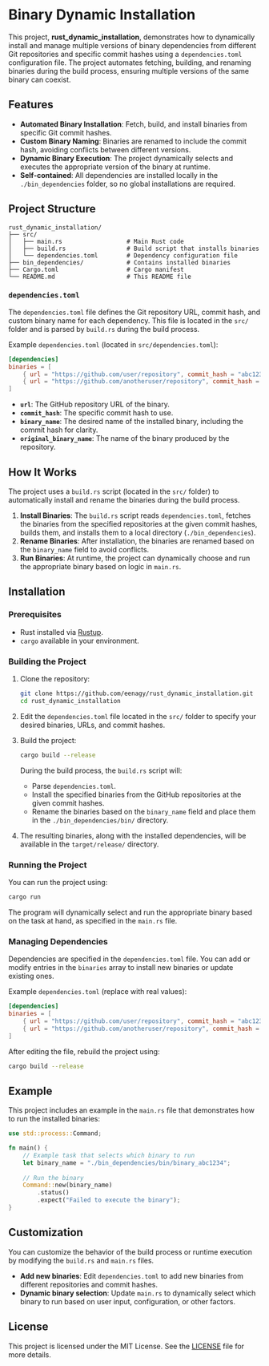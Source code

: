 # Binary Dynamic Installation

This project, **rust_dynamic_installation**, demonstrates how to dynamically install and manage multiple versions of binary dependencies from different Git repositories and specific commit hashes using a `dependencies.toml` configuration file. The project automates fetching, building, and renaming binaries during the build process, ensuring multiple versions of the same binary can coexist.

## Features

- **Automated Binary Installation**: Fetch, build, and install binaries from specific Git commit hashes.
- **Custom Binary Naming**: Binaries are renamed to include the commit hash, avoiding conflicts between different versions.
- **Dynamic Binary Execution**: The project dynamically selects and executes the appropriate version of the binary at runtime.
- **Self-contained**: All dependencies are installed locally in the `./bin_dependencies` folder, so no global installations are required.

## Project Structure

```
rust_dynamic_installation/
├── src/
│   ├── main.rs                  # Main Rust code
│   ├── build.rs                 # Build script that installs binaries
│   └── dependencies.toml        # Dependency configuration file
├── bin_dependencies/            # Contains installed binaries
├── Cargo.toml                   # Cargo manifest
└── README.md                    # This README file
```

### `dependencies.toml`

The `dependencies.toml` file defines the Git repository URL, commit hash, and custom binary name for each dependency. This file is located in the `src/` folder and is parsed by `build.rs` during the build process.

Example `dependencies.toml` (located in `src/dependencies.toml`):

```toml
[dependencies]
binaries = [
    { url = "https://github.com/user/repository", commit_hash = "abc1234", binary_name = "binary_abc1234", original_binary_name = "binary" },
    { url = "https://github.com/anotheruser/repository", commit_hash = "def5678", binary_name = "binary_def5678", original_binary_name = "binary" }
]
```

- **`url`**: The GitHub repository URL of the binary.
- **`commit_hash`**: The specific commit hash to use.
- **`binary_name`**: The desired name of the installed binary, including the commit hash for clarity.
- **`original_binary_name`**: The name of the binary produced by the repository.

## How It Works

The project uses a `build.rs` script (located in the `src/` folder) to automatically install and rename the binaries during the build process.

1. **Install Binaries**: The `build.rs` script reads `dependencies.toml`, fetches the binaries from the specified repositories at the given commit hashes, builds them, and installs them to a local directory (`./bin_dependencies`).
2. **Rename Binaries**: After installation, the binaries are renamed based on the `binary_name` field to avoid conflicts.
3. **Run Binaries**: At runtime, the project can dynamically choose and run the appropriate binary based on logic in `main.rs`.

## Installation

### Prerequisites

- Rust installed via [Rustup](https://rustup.rs/).
- `cargo` available in your environment.

### Building the Project

1. Clone the repository:

   ```bash
   git clone https://github.com/eenagy/rust_dynamic_installation.git
   cd rust_dynamic_installation
   ```

2. Edit the `dependencies.toml` file located in the `src/` folder to specify your desired binaries, URLs, and commit hashes.

3. Build the project:

   ```bash
   cargo build --release
   ```

   During the build process, the `build.rs` script will:
   - Parse `dependencies.toml`.
   - Install the specified binaries from the GitHub repositories at the given commit hashes.
   - Rename the binaries based on the `binary_name` field and place them in the `./bin_dependencies/bin/` directory.

4. The resulting binaries, along with the installed dependencies, will be available in the `target/release/` directory.

### Running the Project

You can run the project using:

```bash
cargo run
```

The program will dynamically select and run the appropriate binary based on the task at hand, as specified in the `main.rs` file.

### Managing Dependencies

Dependencies are specified in the `dependencies.toml` file. You can add or modify entries in the `binaries` array to install new binaries or update existing ones.

Example `dependencies.toml` (replace with real values):

```toml
[dependencies]
binaries = [
    { url = "https://github.com/user/repository", commit_hash = "abc1234", binary_name = "binary_abc1234", original_binary_name = "binary" },
    { url = "https://github.com/anotheruser/repository", commit_hash = "def5678", binary_name = "binary_def5678", original_binary_name = "binary" }
]
```

After editing the file, rebuild the project using:

```bash
cargo build --release
```

## Example

This project includes an example in the `main.rs` file that demonstrates how to run the installed binaries:

```rust
use std::process::Command;

fn main() {
    // Example task that selects which binary to run
    let binary_name = "./bin_dependencies/bin/binary_abc1234";
    
    // Run the binary
    Command::new(binary_name)
        .status()
        .expect("Failed to execute the binary");
}
```

## Customization

You can customize the behavior of the build process or runtime execution by modifying the `build.rs` and `main.rs` files.

- **Add new binaries**: Edit `dependencies.toml` to add new binaries from different repositories and commit hashes.
- **Dynamic binary selection**: Update `main.rs` to dynamically select which binary to run based on user input, configuration, or other factors.

## License

This project is licensed under the MIT License. See the [LICENSE](LICENSE) file for more details.
